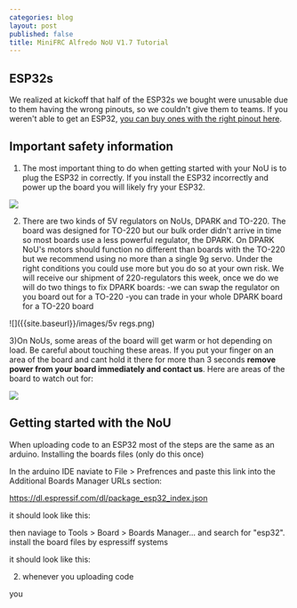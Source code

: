 ```yaml
---
categories: blog
layout: post
published: false
title: MiniFRC Alfredo NoU V1.7 Tutorial
---
```

## ESP32s
We realized at kickoff that half of the ESP32s we bought were unusable due to them having the wrong pinouts, so we couldn't give them to teams. If you weren't able to get an ESP32, [you can buy ones with the right pinout here](https://www.amazon.com/gp/product/B071XP56LM/ref=ppx_yo_dt_b_asin_image_o00_s00?ie=UTF8&psc=1).

## Important safety information
1) The most important thing to do when getting started with your NoU is to plug the ESP32 in correctly. If you install the ESP32 incorrectly and power up the board you will likely fry your ESP32.

![]({{site.baseurl}}/images/plug%20it%20in%20right.png)

2) There are two kinds of 5V regulators on NoUs, DPARK and TO-220. The board was designed for TO-220 but our bulk order didn't arrive in time so most boards use a less powerful regulator, the DPARK. On DPARK NoU's motors should function no different than boards with the TO-220 but we recommend using no more than a single 9g servo. Under the right conditions you could use more but you do so at your own risk. We will receive our shipment of 220-regulators this week, once we do we will do two things to fix DPARK boards:
-we can swap the regulator on you board out for a TO-220
-you can trade in your whole DPARK board for a TO-220 board

![]({{site.baseurl}}/images/5v regs.png)

3)On NoUs, some areas of the board will get warm or hot depending on load. Be careful about touching these areas. If you put your finger on an area of the board and cant hold it there for more than 3 seconds **remove power from your board immediately and contact us**. Here are areas of the board to watch out for:

![]({{site.baseurl}}/images/image0.jpg)

## Getting started with the NoU
When uploading code to an ESP32 most of the steps are the same as an arduino. Installing the boards files (only do this once)

In the arduino IDE naviate to File > Prefrences and paste this link into the Additional Boards Manager URLs section:

https://dl.espressif.com/dl/package_esp32_index.json

it should look like this:

then naviage to Tools > Board > Boards Manager... and search for "esp32". install the board files by espressiff systems

it should look like this:

2) whenever you uploading code

you 









